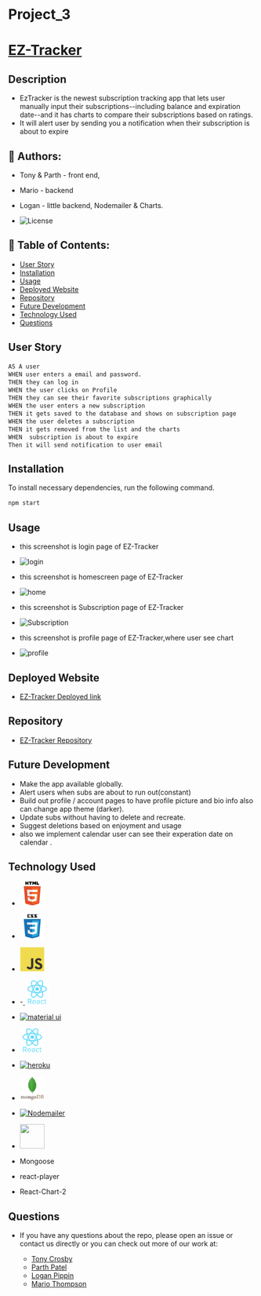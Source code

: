 # Project_3

[ez_tracker live]: https://enigmatic-eyrie-65011.herokuapp.com/

# [EZ-Tracker][ez_tracker live]

## Description

- EzTracker is the newest subscription tracking app that lets user manually input their subscriptions--including balance and expiration date--and it has charts to compare their subscriptions based on ratings.
- It will alert user by sending you a notification when their subscription is about to expire

## 👤 Authors:

- Tony & Parth - front end,
- Mario - backend
- Logan - little backend, Nodemailer & Charts.

- ![License](https://img.shields.io/badge/License-MIT-yellow)

## 📜 Table of Contents:

- [User Story](#user-story)
- [Installation](#installation)
- [Usage](#usage)
- [Deployed Website](#deployed-website)
- [Repository](#repository)
- [Future Development](#future-development)
- [Technology Used](#technology-used)
- [Questions](#questions)

## User Story

```
AS A user
WHEN user enters a email and password.
THEN they can log in
WHEN the user clicks on Profile
THEN they can see their favorite subscriptions graphically
WHEN the user enters a new subscription
THEN it gets saved to the database and shows on subscription page
WHEN the user deletes a subscription
THEN it gets removed from the list and the charts
WHEN  subscription is about to expire
Then it will send notification to user email

```

## Installation

To install necessary dependencies, run the following command.

```bash
npm start
```

## Usage

- this screenshot is login page of EZ-Tracker
- ![login]()

- this screenshot is homescreen page of EZ-Tracker
- ![home]()

- this screenshot is Subscription page of EZ-Tracker
- ![Subscription]()

- this screenshot is profile page of EZ-Tracker,where user see chart
- ![profile]()

## Deployed Website

- [EZ-Tracker Deployed link](https://enigmatic-eyrie-65011.herokuapp.com/)

## Repository

- [EZ-Tracker Repository](https://github.com/tonycrosby-tech/EZ_Tracker.git)

## Future Development

- Make the app available globally.
- Alert users when subs are about to run out(constant)
- Build out profile / account pages to have profile picture and bio info also can change app theme (darker).
- Update subs without having to delete and recreate.
- Suggest deletions based on enjoyment and usage
- also we implement calendar user can see their experation date on calendar .

## Technology Used

- <a href="https://www.w3.org/html/" target="_blank"> <img src="https://raw.githubusercontent.com/devicons/devicon/master/icons/html5/html5-original-wordmark.svg" alt="html5" width="50" height="50"/> </a>

- <a href="https://www.w3schools.com/css/" target="_blank"> 
  <img src="https://raw.githubusercontent.com/devicons/devicon/master/icons/css3/css3-original-wordmark.svg" width="50" height="50"/> </a>

- <a href="https://developer.mozilla.org/en-US/docs/Web/JavaScript" target="_blank"> <img src="https://raw.githubusercontent.com/devicons/devicon/master/icons/javascript/javascript-original.svg" alt="javascript" width="50" height="50"/>

- </a> -<a href="https://reactjs.org/" target="_blank">
  <img src="https://raw.githubusercontent.com/devicons/devicon/master/icons/react/react-original-wordmark.svg" width="50" height="50"/> </a>

- <a href="https://material-ui.com/" target="_blank"> <img src="https://material-ui.com/static/logo_raw.svg" alt="material ui" width="50" height="50"/> </a>

- <a href="https://reactjs.org/" target="_blank"> <img src="https://raw.githubusercontent.com/devicons/devicon/master/icons/react/react-original-wordmark.svg" alt="react" width="50" height="50"/> </a>

- <a href="https://heroku.com" target="_blank"> <img src="https://www.vectorlogo.zone/logos/heroku/heroku-icon.svg" alt="heroku" width="50" height="50"/> </a>

- <a href="https://www.mongodb.com/" target="_blank"> <img src="https://raw.githubusercontent.com/devicons/devicon/master/icons/mongodb/mongodb-original-wordmark.svg" alt="mongodb" width="50" height="50"/> </a>

- <a href="https://nodemailer.com/about/" target="_blank"> <img src="https://nodemailer.com/nm_logo_200x136.png" alt="Nodemailer" width="50" height="50"/> </a>

- <a href="https://www.chartjs.org" target="_blank"> 
  <img src="https://www.chartjs.org/media/logo-title.svg" width="50" height="50"/> </a>

- Mongoose

- react-player

- React-Chart-2

## Questions

- If you have any questions about the repo, please open an issue or contact us directly or you can check out more of our work at:

  - [Tony Crosby](https://github.com/tonycrosby-tech)
  - [Parth Patel](https://github.com/parth167)
  - [Logan Pippin](https://github.com/LoganPippin)
  - [Mario Thompson](https://github.com/MarioThompson0010)
